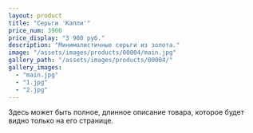 ```yaml
---
layout: product
title: "Серьги 'Капли'"
price_num: 3900
price_display: "3 900 руб."
description: "Минималистичные серьги из золота."
image: "/assets/images/products/00004/main.jpg"
gallery_path: "/assets/images/products/00004/"
gallery_images:
  - "main.jpg"
  - "1.jpg"
  - "2.jpg"
---
```


Здесь может быть полное, длинное описание товара, которое будет видно только на его странице.  
